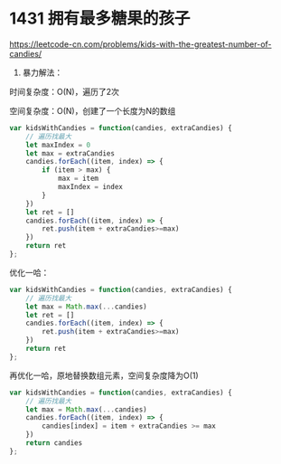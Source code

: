 # 1431 拥有最多糖果的孩子

<https://leetcode-cn.com/problems/kids-with-the-greatest-number-of-candies/>

1. 暴力解法：

时间复杂度：O(N)，遍历了2次

空间复杂度：O(N)，创建了一个长度为N的数组

```js
var kidsWithCandies = function(candies, extraCandies) {
    // 遍历找最大
    let maxIndex = 0
    let max = extraCandies
    candies.forEach((item, index) => {
        if (item > max) {
            max = item
            maxIndex = index
        } 
    })
    let ret = []
    candies.forEach((item, index) => {
        ret.push(item + extraCandies>=max)
    })
    return ret
};
```



优化一哈：

```js
var kidsWithCandies = function(candies, extraCandies) {
    // 遍历找最大
    let max = Math.max(...candies)
    let ret = []
    candies.forEach((item, index) => {
        ret.push(item + extraCandies>=max)
    })
    return ret
};
```



再优化一哈，原地替换数组元素，空间复杂度降为O(1)

```js
var kidsWithCandies = function(candies, extraCandies) {
    // 遍历找最大
    let max = Math.max(...candies)
    candies.forEach((item, index) => {
        candies[index] = item + extraCandies >= max
    })
    return candies
};
```

